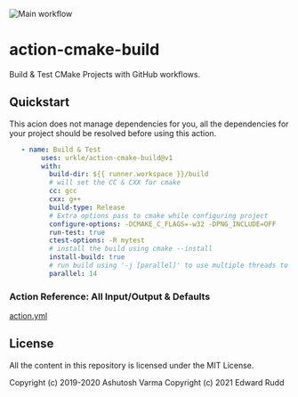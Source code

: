 ![Main workflow](https://github.com/urkle/action-cmake-build/workflows/Main%20Workflow/badge.svg)

# action-cmake-build

Build & Test CMake Projects with GitHub workflows.   


## Quickstart
This acion does not manage dependencies for you, all the dependencies for your project should be resolved before using this action.
```yaml
   - name: Build & Test
        uses: urkle/action-cmake-build@v1
        with:
          build-dir: ${{ runner.workspace }}/build
          # will set the CC & CXX for cmake
          cc: gcc
          cxx: g++
          build-type: Release
          # Extra options pass to cmake while configuring project
          configure-options: -DCMAKE_C_FLAGS=-w32 -DPNG_INCLUDE=OFF
          run-test: true
          ctest-options: -R mytest
          # install the build using cmake --install
          install-build: true
          # run build using '-j [parallel]' to use multiple threads to build
          parallel: 14
```

### Action Reference: All Input/Output & Defaults
[action.yml](https://github.com/urkle/action-cmake-build/blob/master/action.yml) 

## License
All the content in this repository is licensed under the MIT License.

Copyright (c) 2019-2020 Ashutosh Varma
Copyright (c) 2021 Edward Rudd
